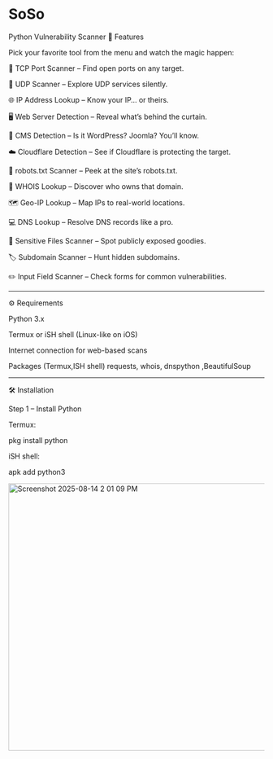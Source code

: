 # SoSo
Python Vulnerability Scanner
🚀 Features

Pick your favorite tool from the menu and watch the magic happen:

🔌 TCP Port Scanner – Find open ports on any target.

📡 UDP Scanner – Explore UDP services silently.

🌐 IP Address Lookup – Know your IP… or theirs.

🖥 Web Server Detection – Reveal what’s behind the curtain.

📝 CMS Detection – Is it WordPress? Joomla? You’ll know.

☁️ Cloudflare Detection – See if Cloudflare is protecting the target.

🤖 robots.txt Scanner – Peek at the site’s robots.txt.

📜 WHOIS Lookup – Discover who owns that domain.

🗺 Geo-IP Lookup – Map IPs to real-world locations.

💻 DNS Lookup – Resolve DNS records like a pro.

🔑 Sensitive Files Scanner – Spot publicly exposed goodies.

🏷 Subdomain Scanner – Hunt hidden subdomains.

✏️ Input Field Scanner – Check forms for common vulnerabilities.


---


⚙️ Requirements

Python 3.x

Termux or iSH shell (Linux-like on iOS)

Internet connection for web-based scans

Packages (Termux,ISH shell)
requests, whois, dnspython ,BeautifulSoup

---

🛠 Installation

Step 1 – Install Python

Termux:

pkg install python


iSH shell:

apk add python3

<img width="529" height="525" alt="Screenshot 2025-08-14 2 01 09 PM" src="https://github.com/user-attachments/assets/7ce7e5cc-709d-4aa8-9ce3-2dc024ec49ed" />
